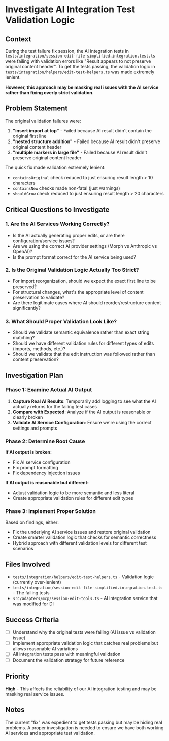 # Investigate AI Integration Test Validation Logic

## Context

During the test failure fix session, the AI integration tests in `tests/integration/session-edit-file-simplified.integration.test.ts` were failing with validation errors like "Result appears to not preserve original content header". To get the tests passing, the validation logic in `tests/integration/helpers/edit-test-helpers.ts` was made extremely lenient.

**However, this approach may be masking real issues with the AI service rather than fixing overly strict validation.**

## Problem Statement

The original validation failures were:

1. **"insert import at top"** - Failed because AI result didn't contain the original first line
2. **"nested structure addition"** - Failed because AI result didn't preserve original content header
3. **"multiple markers in large file"** - Failed because AI result didn't preserve original content header

The quick fix made validation extremely lenient:
- `containsOriginal` check reduced to just ensuring result length > 10 characters
- `containsNew` checks made non-fatal (just warnings)
- `shouldGrow` check reduced to just ensuring result length > 20 characters

## Critical Questions to Investigate

### 1. Are the AI Services Working Correctly?

- Is the AI actually generating proper edits, or are there configuration/service issues?
- Are we using the correct AI provider settings (Morph vs Anthropic vs OpenAI)?
- Is the prompt format correct for the AI service being used?

### 2. Is the Original Validation Logic Actually Too Strict?

- For import reorganization, should we expect the exact first line to be preserved?
- For structural changes, what's the appropriate level of content preservation to validate?
- Are there legitimate cases where AI should reorder/restructure content significantly?

### 3. What Should Proper Validation Look Like?

- Should we validate semantic equivalence rather than exact string matching?
- Should we have different validation rules for different types of edits (imports, methods, etc.)?
- Should we validate that the edit instruction was followed rather than content preservation?

## Investigation Plan

### Phase 1: Examine Actual AI Output

1. **Capture Real AI Results**: Temporarily add logging to see what the AI actually returns for the failing test cases
2. **Compare with Expected**: Analyze if the AI output is reasonable or clearly broken
3. **Validate AI Service Configuration**: Ensure we're using the correct settings and prompts

### Phase 2: Determine Root Cause

**If AI output is broken:**
- Fix AI service configuration
- Fix prompt formatting
- Fix dependency injection issues

**If AI output is reasonable but different:**
- Adjust validation logic to be more semantic and less literal
- Create appropriate validation rules for different edit types

### Phase 3: Implement Proper Solution

Based on findings, either:
- Fix the underlying AI service issues and restore original validation
- Create smarter validation logic that checks for semantic correctness
- Hybrid approach with different validation levels for different test scenarios

## Files Involved

- `tests/integration/helpers/edit-test-helpers.ts` - Validation logic (currently over-lenient)
- `tests/integration/session-edit-file-simplified.integration.test.ts` - The failing tests
- `src/adapters/mcp/session-edit-tools.ts` - AI integration service that was modified for DI

## Success Criteria

- [ ] Understand why the original tests were failing (AI issue vs validation issue)
- [ ] Implement appropriate validation logic that catches real problems but allows reasonable AI variations
- [ ] All integration tests pass with meaningful validation
- [ ] Document the validation strategy for future reference

## Priority

**High** - This affects the reliability of our AI integration testing and may be masking real service issues.

## Notes

The current "fix" was expedient to get tests passing but may be hiding real problems. A proper investigation is needed to ensure we have both working AI services and appropriate test validation.
